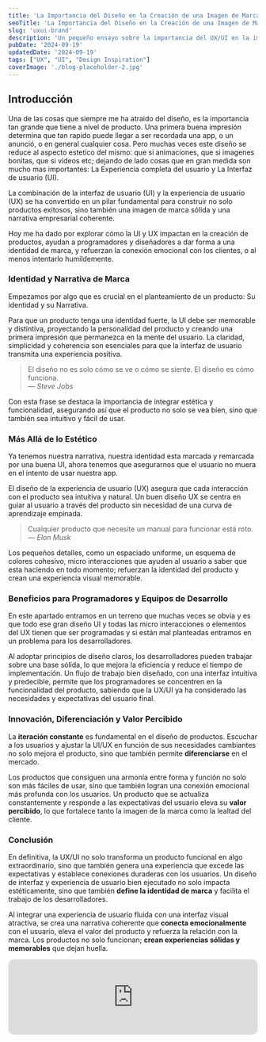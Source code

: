 ```yaml
---
title: 'La Importancia del Diseño en la Creación de una Imagen de Marca y Narrativa Empresarial'
seoTitle: 'La Importancia del Diseño en la Creación de una Imagen de Marca y Narrativa Empresarial'
slug: 'uxui-brand'
description: 'Un pequeño ensayo sobre la importancia del UX/UI en la imagen de Marca'
pubDate: '2024-09-19'
updatedDate: '2024-09-19'
tags: ["UX", "UI", "Design Inspiration"]
coverImage: './blog-placeholder-2.jpg'
---
```


## Introducción
Una de las cosas que siempre me ha atraido del diseño, es la importancia tan grande que tiene a nivel de producto. Una primera buena impresión determina que tan rapido puede llegar a ser recordada una app, o un anunció, o en general cualquier cosa. Pero muchas veces este diseño se reduce al aspecto estetico del mismo: que si animaciones, que si imagenes bonitas, que si videos etc; dejando de lado cosas que en gran medida son mucho mas importantes: La Experiencia completa del usuario y La Interfaz de usuario (UI). 

La combinación de la interfaz de usuario (UI) y la experiencia de usuario (UX) se ha convertido en un pilar fundamental para construir no solo productos exitosos, sino también una imagen de marca sólida y una narrativa empresarial coherente. 

Hoy me ha dado por explorar cómo la UI y UX impactan en la creación de productos, ayudan a programadores y diseñadores a dar forma a una identidad de marca, y refuerzan la conexión emocional con los clientes, o al menos intentarlo humildemente.

### Identidad y Narrativa de Marca

Empezamos por algo que es crucial en el planteamiento de un producto: Su identidad y su Narrativa. 

Para que un producto tenga una identidad fuerte, la UI debe ser memorable y distintiva, proyectando la personalidad del producto y creando una primera impresión que permanezca en la mente del usuario. La claridad, simplicidad y coherencia son esenciales para que la interfaz de usuario transmita una experiencia positiva. 

> El diseño no es solo cómo se ve o cómo se siente. El diseño es cómo funciona. <br>
> — <cite>Steve Jobs</cite>

Con esta frase se destaca la importancia de integrar estética y funcionalidad, asegurando así que el producto no solo se vea bien, sino que también sea intuitivo y fácil de usar.

### Más Allá de lo Estético
Ya tenemos nuestra narrativa, nuestra identidad esta marcada y remarcada por una buena UI, ahora tenemos que asegurarnos que el usuario no muera en el intento de usar nuestra app.

El diseño de la experiencia de usuario (UX) asegura que cada interacción con el producto sea intuitiva y natural. Un buen diseño UX se centra en guiar al usuario a través del producto sin necesidad de una curva de aprendizaje empinada. 

> Cualquier producto que necesite un manual para funcionar está roto. <br>
> — <cite>Elon Musk</cite>

Los pequeños detalles, como un espaciado uniforme, un esquema de colores cohesivo, micro interacciones que ayuden al usuario a saber que esta haciendo en todo momento; refuerzan la identidad del producto y crean una experiencia visual memorable.

### Beneficios para Programadores y Equipos de Desarrollo

En este apartado entramos en un terreno que muchas veces se obvia y es que todo ese gran diseño UI y todas las micro interacciones o elementos del UX tienen que ser programadas y si están mal planteadas entramos en un problema para los desarrolladores.

Al adoptar principios de diseño claros, los desarrolladores pueden trabajar sobre una base sólida, lo que mejora la eficiencia y reduce el tiempo de implementación. Un flujo de trabajo bien diseñado, con una interfaz intuitiva y predecible, permite que los programadores se concentren en la funcionalidad del producto, sabiendo que la UX/UI ya ha considerado las necesidades y expectativas del usuario final.

### Innovación, Diferenciación y Valor Percibido

La **iteración constante** es fundamental en el diseño de productos. Escuchar a los usuarios y ajustar la UI/UX en función de sus necesidades cambiantes no solo mejora el producto, sino que también permite **diferenciarse** en el mercado.

Los productos que consiguen una armonía entre forma y función no solo son más fáciles de usar, sino que también logran una conexión emocional más profunda con los usuarios. Un producto que se actualiza constantemente y responde a las expectativas del usuario eleva su **valor percibido**, lo que fortalece tanto la imagen de la marca como la lealtad del cliente.

### Conclusión

En definitiva, la UX/UI no solo transforma un producto funcional en algo extraordinario, sino que también genera una experiencia que excede las expectativas y establece conexiones duraderas con los usuarios. Un diseño de interfaz y experiencia de usuario bien ejecutado no solo impacta estéticamente, sino que también **define la identidad de marca** y facilita el trabajo de los desarrolladores.

Al integrar una experiencia de usuario fluida con una interfaz visual atractiva, se crea una narrativa coherente que **conecta emocionalmente** con el usuario, eleva el valor del producto y refuerza la relación con la marca. Los productos no solo funcionan; **crean experiencias sólidas y memorables** que dejan huella.

<iframe style="border-radius:12px" src="https://open.spotify.com/embed/track/20I8RduZC2PWMWTDCZuuAN?utm_source=generator" width="100%" height="152" frameBorder="0" allowfullscreen="" allow="autoplay; clipboard-write; encrypted-media; fullscreen; picture-in-picture" loading="lazy"></iframe>

